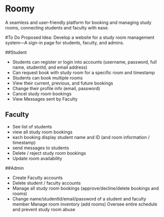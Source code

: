# Roomy
A seamless and user-friendly platform for booking and managing study rooms, connecting students and faculty with ease.


#To Do
Proposed Idea:
Develop a website for a study room management system—A sign-in page for students, faculty, and admins.

##Student

- Students can register or login into accounts (username, password, full name, studentId, and email address)
- Can request book with study room for a specific room and timestamp
- Students can book multiple rooms
- View their current, previous, and future bookings
- Change their profile info (email, password)
- Cancel study room bookings
- View Messages sent by Faculty

## Faculty

- See list of students 
- view all study room bookings
- each booking display student name and ID (and room information / timestamp)
- send messages to students
- Delete / reject study room bookings
- Update room availability

##Admin

- Create Faculty accounts
- Delete student / faculty accounts
- Manage all study room bookings (approve/decline/delete bookings and rooms)
- Change name/studentId/email/password of a student and faculty member
Manage room inventory (add rooms)
Oversee entire schedule and prevent study room abuse
